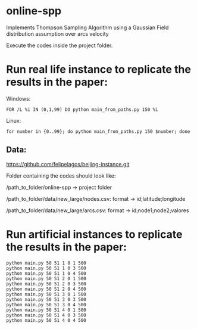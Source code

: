 # online-spp
Implements Thompson Sampling Algorithm using a Gaussian Field distribution assumption over arcs velocity

Execute the codes inside the project folder.

# Run real life instance to replicate the results in the paper:

Windows: 
```
FOR /L %i IN (0,1,99) DO python main_from_paths.py 150 %i
```
Linux: 
```
for number in {0..99}; do python main_from_paths.py 150 $number; done
```
## Data:
https://github.com/felipelagos/beijing-instance.git

Folder containing the codes should look like:

/path_to_folder/online-spp -> project folder

/path_to_folder/data/new_large/nodes.csv: format -> id;latitude;longitude

/path_to_folder/data/new_large/arcs.csv: format -> id;node1;node2;valores


# Run artificial instances to replicate the results in the paper:

```
python main.py 50 51 1 0 1 500
python main.py 50 51 1 0 3 500
python main.py 50 51 1 0 4 500
python main.py 50 51 2 0 1 500
python main.py 50 51 2 0 3 500
python main.py 50 51 2 0 4 500
python main.py 50 51 3 0 1 500
python main.py 50 51 3 0 3 500
python main.py 50 51 3 0 4 500
python main.py 50 51 4 0 1 500
python main.py 50 51 4 0 3 500
python main.py 50 51 4 0 4 500
```
